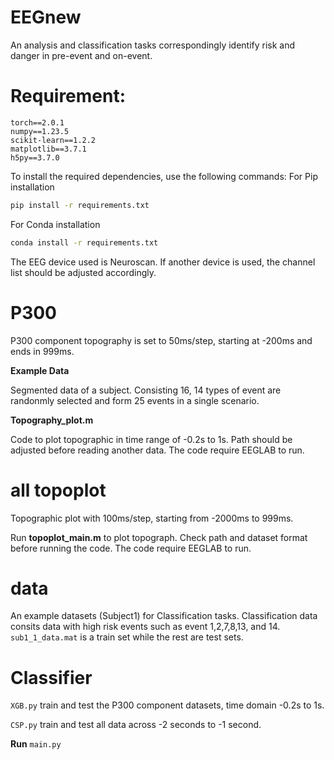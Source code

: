 # EEGnew
An analysis and classification tasks correspondingly identify risk and danger in pre-event and on-event.

# Requirement:

```plaintext
torch==2.0.1
numpy==1.23.5
scikit-learn==1.2.2
matplotlib==3.7.1
h5py==3.7.0
```

To install the required dependencies, use the following commands:
For Pip installation

```bash
pip install -r requirements.txt
```

For Conda installation

```bash
conda install -r requirements.txt
```

The EEG device used is Neuroscan. If another device is used, the channel list should be adjusted accordingly.

# P300
P300 component topography is set to 50ms/step, starting at -200ms and ends in 999ms.

**Example Data**

Segmented data of a subject. Consisting 16, 14 types of event are randonmly selected and form 25 events in a single scenario.

**Topography_plot.m**

Code to plot topographic in time range of -0.2s to 1s. Path should be adjusted before reading another data. The code require EEGLAB to run.

# all topoplot
Topographic plot with 100ms/step, starting from -2000ms to 999ms.

Run **topoplot_main.m** to plot topograph. Check path and dataset format before running the code. The code require EEGLAB to run.
# data
An example datasets (Subject1) for Classification tasks. Classification data consits data with high risk events such as event 1,2,7,8,13, and 14. `sub1_1_data.mat` is a train set while the rest are test sets.
# Classifier
`XGB.py` train and test the P300 component datasets, time domain -0.2s to 1s.

`CSP.py` train and test all data across -2 seconds to -1 second.

**Run** `main.py` 
